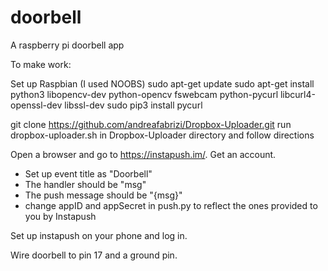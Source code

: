 # doorbell
A raspberry pi doorbell app

To make work:

Set up Raspbian (I used NOOBS)
sudo apt-get update
sudo apt-get install python3 libopencv-dev python-opencv fswebcam python-pycurl libcurl4-openssl-dev libssl-dev
sudo pip3 install pycurl

git clone https://github.com/andreafabrizi/Dropbox-Uploader.git
run dropbox-uploader.sh in Dropbox-Uploader directory and follow directions

Open a browser and go to https://instapush.im/.  Get an account.
- Set up event title as "Doorbell"
- The handler should be "msg"
- The push message should be "{msg}"
- change appID and appSecret in push.py to reflect the ones provided to you by
     Instapush

Set up instapush on your phone and log in.

Wire doorbell to pin 17 and a ground pin.
